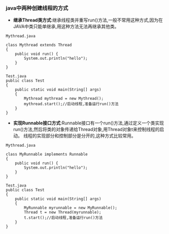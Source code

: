 ### java中两种创建线程的方式
* **继承Thread类方式**:继承线程类并重写run()方法,一般不常用这种方式,因为在JAVA中类只能单继承,用这种方法无法再继承其他类。 

``` 
Mythread.java

class Mythread extends Thread
{
    public void run() {
        System.out.println("hello");
    }
}

Test.java
public class Test
{
    public static void main(String[] args)
    {
        Mythread mythread = new Mythread();
        mythread.start();//启动线程,准备运行run()方法
    }
}

``` 
* **实现Runnable接口方式**:Runnable接口有一个run()方法,通过定义一个类实现run()方法,然后将类的对象传递给Thread对象,用Thread对象t来控制线程的启动。
线程的实现部分和控制部分是分开的,这种方式比较常用。 
``` 
Mythread.java

class MyRunnable implements Runnable
{
    public void run() {
        System.out.println("hello");
    }
}

Test.java
public class Test
{
    public static void main(String[] args)
    {
        MyRunnable myrunnable = new MyRunnable();
        Thread t = new Thread(myrunnable);
        t.start();//启动线程,准备运行run()方法
    }
}

``` 
